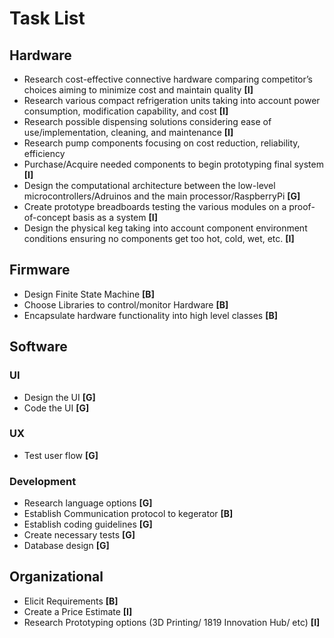 # Task List

## Hardware
- Research cost-effective connective hardware comparing competitor’s choices aiming to minimize cost and maintain quality **[I]**
- Research various compact refrigeration units taking into account power consumption, modification capability, and cost **[I]**
- Research possible dispensing solutions considering ease of use/implementation, cleaning, and maintenance **[I]**
- Research pump components focusing on cost reduction, reliability, efficiency
- Purchase/Acquire needed components to begin prototyping final system **[I]**
- Design the computational architecture between the low-level microcontrollers/Adruinos and the main processor/RaspberryPi **[G]**
- Create prototype breadboards testing the various modules on a proof-of-concept basis as a system **[I]**
- Design the physical keg taking into account component environment conditions ensuring no components get too hot, cold, wet, etc. **[I]**


## Firmware
- Design Finite State Machine **[B]**
- Choose Libraries to control/monitor Hardware **[B]**
- Encapsulate hardware functionality into high level classes **[B]**

## Software

### UI
- Design the UI  **[G]**
- Code the UI  **[G]**

### UX
- Test user flow **[G]**

### Development
- Research language options **[G]**
- Establish Communication protocol to kegerator **[B]**
- Establish coding guidelines **[G]**
- Create necessary tests **[G]**
- Database design **[G]**


## Organizational

- Elicit Requirements **[B]**
- Create a Price Estimate **[I]**
- Research Prototyping options (3D Printing/ 1819 Innovation Hub/ etc) **[I]**